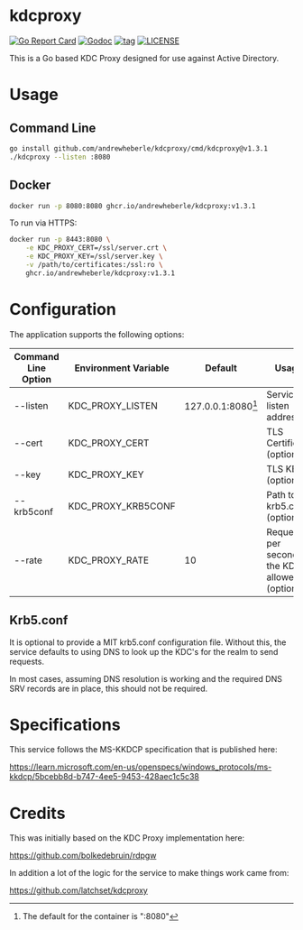 # kdcproxy

[![Go Report Card](https://goreportcard.com/badge/github.com/andrewheberle/kdcproxy?style=flat)](https://goreportcard.com/report/github.com/andrewheberle/kdcproxy)
[![Godoc](https://img.shields.io/badge/go-documentation-blue.svg?style=flat)](https://godoc.org/github.com/andrewheberle/kdcproxy)
[![tag](https://img.shields.io/github/v/tag/andrewheberle/kdcproxy)](https://github.com/andrewheberle/kdcproxy/-/tags)
[![LICENSE](https://img.shields.io/badge/license-MIT-blue)](https://github.com/andrewheberle/kdcproxy/-/blob/main/LICENSE)

This is a Go based KDC Proxy designed for use against Active Directory.

# Usage

## Command Line

```sh
go install github.com/andrewheberle/kdcproxy/cmd/kdcproxy@v1.3.1
./kdcproxy --listen :8080
```

## Docker

```sh
docker run -p 8080:8080 ghcr.io/andrewheberle/kdcproxy:v1.3.1
```

To run via HTTPS:

```sh
docker run -p 8443:8080 \
    -e KDC_PROXY_CERT=/ssl/server.crt \
    -e KDC_PROXY_KEY=/ssl/server.key \
    -v /path/to/certificates:/ssl:ro \
    ghcr.io/andrewheberle/kdcproxy:v1.3.1
```

# Configuration

The application supports the following options:

| Command Line Option | Environment Variable | Default | Usage |
|-|-|-|-|
| --listen | KDC_PROXY_LISTEN | 127.0.0.1:8080[^1] | Service listen address |
| --cert | KDC_PROXY_CERT | | TLS Certificate (optional) |
| --key | KDC_PROXY_KEY | | TLS KEY (optional) |
| --krb5conf | KDC_PROXY_KRB5CONF | | Path to krb5.conf (optional) |
| --rate | KDC_PROXY_RATE | 10 | Requests per second to the KDC allowed (optional) |

[^1]: The default for the container is ":8080"

## Krb5.conf

It is optional to provide a MIT krb5.conf configuration file. Without this, the service defaults to using DNS to look up the KDC's for the realm to send requests.

In most cases, assuming DNS resolution is working and the required DNS SRV records are in place, this should not be required.

# Specifications

This service follows the MS-KKDCP specification that is published here:

https://learn.microsoft.com/en-us/openspecs/windows_protocols/ms-kkdcp/5bcebb8d-b747-4ee5-9453-428aec1c5c38

# Credits

This was initially based on the KDC Proxy implementation here:

https://github.com/bolkedebruin/rdpgw

In addition a lot of the logic for the service to make things work came from:

https://github.com/latchset/kdcproxy
